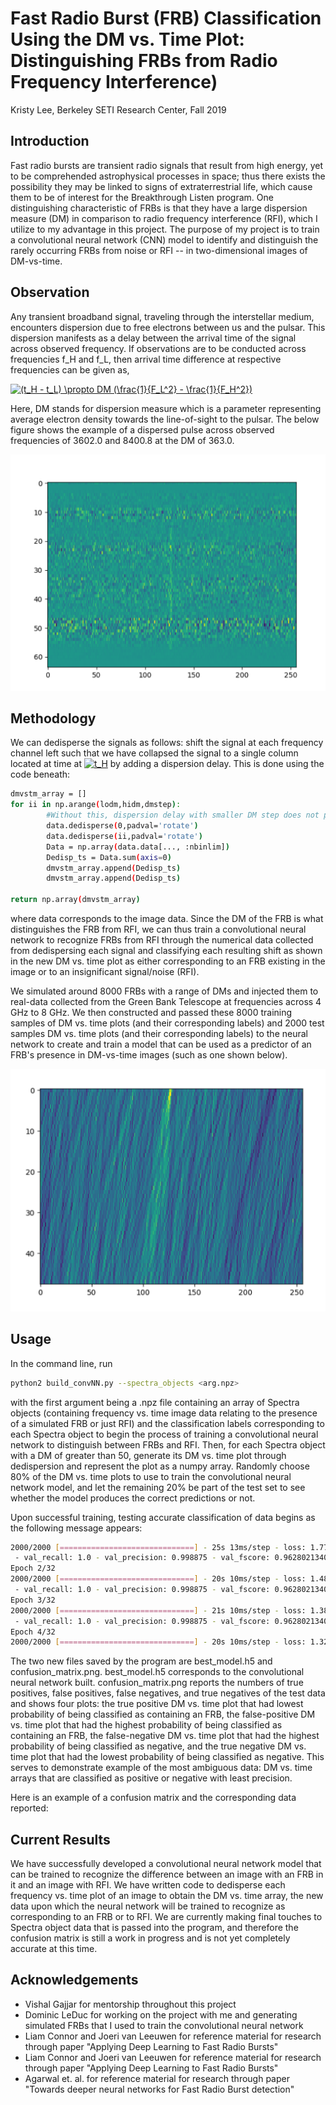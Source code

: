 # Fast Radio Burst (FRB) Classification Using the DM vs. Time Plot: Distinguishing FRBs from Radio Frequency Interference)
Kristy Lee, Berkeley SETI Research Center, Fall 2019

## Introduction
Fast radio bursts are transient radio signals that result from high energy, yet to be comprehended astrophysical processes in space; thus there exists the possibility they may be linked to signs of extraterrestrial life, which cause them to be of interest for the Breakthrough Listen program. One distinguishing characteristic of FRBs is that they have a large dispersion measure (DM) in comparison to radio frequency interference (RFI), which I utilize to my advantage in this project. The purpose of my project is to train a convolutional neural network (CNN) model to identify and distinguish the rarely occurring FRBs from noise or RFI -- in two-dimensional images of DM-vs-time. 

## Observation
Any transient broadband signal, traveling through the interstellar medium, encounters dispersion due to free electrons between us and the pulsar. This dispersion manifests as a delay between the arrival time of the signal across observed frequency. If observations are to be conducted across frequencies f_H and f_L, then arrival time difference at respective frequencies can be given as, 

<a href="https://www.codecogs.com/eqnedit.php?latex=(t_H&space;-&space;t_L)&space;\propto&space;DM&space;(\frac{1}{F_L^2}&space;-&space;\frac{1}{F_H^2})" target="_blank"><img src="https://latex.codecogs.com/gif.latex?(t_H&space;-&space;t_L)&space;\propto&space;DM&space;(\frac{1}{F_L^2}&space;-&space;\frac{1}{F_H^2})" title="(t_H - t_L) \propto DM (\frac{1}{F_L^2} - \frac{1}{F_H^2})" /></a>

Here, DM stands for dispersion measure which is a parameter representing average electron density towards the line-of-sight to the pulsar. The below figure shows the example of a dispersed pulse across observed frequencies of 3602.0 and 8400.8 at the DM of 363.0. 

<p align="center">
  <img src="plots/dispersedsignal1.png">
</p>


## Methodology
We can dedisperse the signals as follows: shift the signal at each frequency channel left such that we have collapsed the signal to a single column located at time at <a href="https://www.codecogs.com/eqnedit.php?latex=t_H" target="_blank"><img src="https://latex.codecogs.com/gif.latex?t_H" title="t_H" /></a> by adding a dispersion delay. This is done using the code beneath:

```bash
dmvstm_array = []
for ii in np.arange(lodm,hidm,dmstep):
        #Without this, dispersion delay with smaller DM step does not produce delay close to bin width
        data.dedisperse(0,padval='rotate')
        data.dedisperse(ii,padval='rotate')
        Data = np.array(data.data[..., :nbinlim])
        Dedisp_ts = Data.sum(axis=0)
        dmvstm_array.append(Dedisp_ts)
        dmvstm_array.append(Dedisp_ts)

return np.array(dmvstm_array)
```

where data corresponds to the image data. Since the DM of the FRB is what distinguishes the FRB from RFI, we can thus train a convolutional neural network to recognize FRBs from RFI through the numerical data collected from dedispersing each signal and classifying each resulting shift as shown in the new DM vs. time plot as either corresponding to an FRB existing in the image or to an insignificant signal/noise (RFI). 

We simulated around 8000 FRBs with a range of DMs and injected them to real-data collected from the Green Bank Telescope at frequencies across 4 GHz to 8 GHz.  We then constructed and passed these 8000 training samples of DM vs. time plots (and their corresponding labels) and 2000 test samples DM vs. time plots (and their corresponding labels) to the neural network to create and train a model that can be used as a predictor of an FRB's presence in DM-vs-time images (such as one shown below).

<p align="center">
  <img src="plots/dmvstime_dedispersedsignal.png">
</p>


## Usage
In the command line, run 

```bash
python2 build_convNN.py --spectra_objects <arg.npz>
```

with the first argument being a .npz file containing an array of Spectra objects (containing frequency vs. time image data relating to the presence of a simulated FRB or just RFI) and the classification labels corresponding to each Spectra object to begin the process of training a convolutional neural network to distinguish between FRBs and RFI. Then, for each Spectra object with a DM of greater than 50, generate its DM vs. time plot through dedispersion and represent the plot as a numpy array. Randomly choose 80% of the DM vs. time plots to use to train the convolutional neural network model, and let the remaining 20% be part of the test set to see whether the model produces the correct predictions or not.

Upon successful training, testing accurate classification of data begins as the following message appears:

```bash
2000/2000 [==============================] - 25s 13ms/step - loss: 1.7731 - acc: 0.9065 - val_loss: 1.1808 - val_acc: 0.9289
 - val_recall: 1.0 - val_precision: 0.998875 - val_fscore: 0.962802134076
Epoch 2/32
2000/2000 [==============================] - 20s 10ms/step - loss: 1.4860 - acc: 0.9100 - val_loss: 1.0469 - val_acc: 0.9989
 - val_recall: 1.0 - val_precision: 0.998875 - val_fscore: 0.962802134076
Epoch 3/32
2000/2000 [==============================] - 21s 10ms/step - loss: 1.3879 - acc: 0.9070 - val_loss: 0.8714 - val_acc: 0.4989
 - val_recall: 1.0 - val_precision: 0.998875 - val_fscore: 0.962802134076
Epoch 4/32
2000/2000 [==============================] - 20s 10ms/step - loss: 1.3223 - acc: 0.9120 - val_loss: 0.7697 - val_acc: 0.5008
```

The two new files saved by the program are best_model.h5 and confusion_matrix.png. best_model.h5 corresponds to the convolutional neural network built. confusion_matrix.png reports the numbers of true positives, false positives, false negatives, and true negatives of the test data and shows four plots: the true positive DM vs. time plot that had lowest probability of being classified as containing an FRB, the false-positive DM vs. time plot that had the highest probability of being classified as containing an FRB, the false-negative DM vs. time plot that had the highest probability of being classified as negative, and the true negative DM vs. time plot that had the lowest probability of being classified as negative. This serves to demonstrate example of the most ambiguous data: DM vs. time arrays that are classified as positive or negative with least precision.

Here is an example of a confusion matrix and the corresponding data reported:



## Current Results
We have successfully developed a convolutional neural network model that can be trained to recognize the difference between an image with an FRB in it and an image with RFI. We have written code to dedisperse each frequency vs. time plot of an image to obtain the DM vs. time array, the new data upon which the neural network will be trained to recognize as corresponding to an FRB or to RFI. We are currently making final touches to Spectra object data that is passed into the program, and therefore the confusion matrix is still a work in progress and is not yet completely accurate at this time.

## Acknowledgements
- Vishal Gajjar for mentorship throughout this project
- Dominic LeDuc for working on the project with me and generating simulated FRBs that I used to train the convolutional neural network
- Liam Connor and Joeri van Leeuwen for reference material for research through paper "Applying Deep Learning to Fast Radio Bursts"
- Liam Connor and Joeri van Leeuwen for reference material for research through paper "Applying Deep Learning to Fast Radio Bursts"
- Agarwal et. al. for reference material for research through paper "Towards deeper neural networks for Fast Radio Burst detection"

